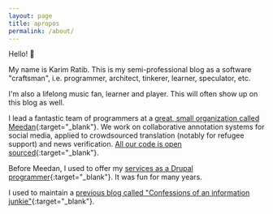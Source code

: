 ```yaml
---
layout: page
title: apropos
permalink: /about/
---
```


Hello! :wave:

My name is Karim Ratib. This is my semi-professional blog as a software "craftsman", i.e. programmer, architect, tinkerer, learner, speculator, etc.

I'm also a lifelong music fan, learner and player. This will often show up on this blog as well.

I lead a fantastic team of programmers at a [great, small organization called Meedan](https://meedan.com){:target="_blank"}.
We work on collaborative annotation systems for social media, applied to crowdsourced translation (notably for refugee support) and news verification.
[All our code is open sourced](https://github.com/meedan){:target="_blank"}.

Before Meedan, I used to offer my [services as a Drupal programmer](http://thereisamoduleforthat.com){:target="_blank"}. It was fun for many years.

I used to maintain a [previous blog called "Confessions of an information junkie"](http://infojunkie.karimratib.me){:target="_blank"}.
